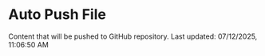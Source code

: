 # Auto Push File

Content that will be pushed to GitHub repository.
Last updated: 07/12/2025, 11:06:50 AM